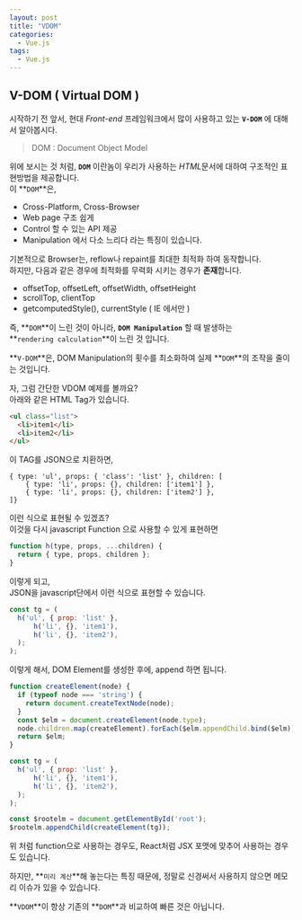 ```yaml
---
layout: post
title: "VDOM"
categories:
  - Vue.js
tags:
  - Vue.js
---
```


## V-DOM ( Virtual DOM )

시작하기 전 앞서, 현대 *Front-end* 프레임워크에서 많이 사용하고 있는 **`V-DOM`** 에 대해서 알아봅시다.  
> DOM : Document Object Model

위에 보시는 것 처럼, **`DOM`** 이란놈이 우리가 사용하는 *HTML*문서에 대하여 구조적인 표현방법을 제공합니다.  
이 **`DOM`**은,  
* Cross-Platform, Cross-Browser
* Web page 구조 쉽게
* Control 할 수 있는 API 제공
* Manipulation 에서 다소 느리다
라는 특징이 있습니다.  

기본적으로 Browser는, reflow나 repaint를 최대한 최적화 하여 동작합니다.  
하지만, 다음과 같은 경우에 최적화를 무력화 시키는 경우가 **존재**합니다.
* offsetTop, offsetLeft, offsetWidth, offsetHeight
* scrollTop, clientTop
* getcomputedStyle(), currentStyle ( IE 에서만 )  


즉, **`DOM`**이 느린 것이 아니라, **`DOM Manipulation`** 할 때 발생하는  
**`rendering calculation`**이 느린 것 입니다.  

**`V-DOM`**은, DOM Manipulation의 횟수를 최소화하여 실제 **`DOM`**의 조작을 줄이는 것입니다.  

자, 그럼 간단한 VDOM 예제를 볼까요?  
아래와 같은 HTML Tag가 있습니다.  
```html
<ul class="list">
  <li>item1</li>
  <li>item2</li>
</ul>
```  
이 TAG를 JSON으로 치환하면,

```text
{ type: 'ul', props: { 'class': 'list' }, children: [
    { type: 'li', props: {}, children: ['item1'] },
    { type: 'li', props: {}, children: ['item2'] },
]}
```
이런 식으로 표현될 수 있겠죠?  
이것을 다시 javascript Function 으로 사용할 수 있게 표현하면
```javascript
function h(type, props, ...children) {
  return { type, props, children };
}
```
이렇게 되고,  
JSON을 javascript단에서 이런 식으로 표현할 수 있습니다.
```javascript
const tg = (
  h('ul', { prop: 'list' },
      h('li', {}, 'item1'),
      h('li', {}, 'item2'),
  );
);
```

이렇게 해서, DOM Element를 생성한 후에, append 하면 됩니다.
```javascript
function createElement(node) {
  if (typeof node === 'string') {
    return document.createTextNode(node);
  }
  const $elm = document.createElement(node.type);
  node.children.map(createElement).forEach($elm.appendChild.bind($elm));
  return $elm;
}

const tg = (
  h('ul', { prop: 'list' },
      h('li', {}, 'item1'),
      h('li', {}, 'item2'),
  );
);

const $rootelm = document.getElementById('root');
$rootelm.appendChild(createElement(tg));
```

위 처럼 function으로 사용하는 경우도, React처럼 JSX 포맷에 맞추어 사용하는 경우도 있습니다.  

하지만, **`미리 계산`**해 놓는다는 특징 때문에, 정말로 신경써서 사용하지 않으면 메모리 이슈가 있을 수 있습니다.  

**`VDOM`**이 항상 기존의 **`DOM`**과 비교하여 빠른 것은 아닙니다.  
